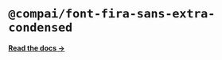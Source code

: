 # `@compai/font-fira-sans-extra-condensed`

[**Read the docs &rarr;**](https://components.ai/docs/typefaces/fira-sans-extra-condensed)
